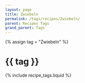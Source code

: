 ```yaml
---
layout: page
title: Zwiebeln
permalink: /tags/recipes/Zwiebeln/
parent: Recipes Tags
grand_parent: Tags
---
```

{% assign tag = "Zwiebeln" %}
# {{ tag }}
{% include recipe_tags.liquid %}